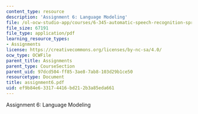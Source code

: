 ```yaml
---
content_type: resource
description: 'Assignment 6: Language Modeling'
file: /ol-ocw-studio-app/courses/6-345-automatic-speech-recognition-spring-2003/ef9b84e633174416bd212b3a85eda661_assignment6.pdf
file_size: 67191
file_type: application/pdf
learning_resource_types:
- Assignments
license: https://creativecommons.org/licenses/by-nc-sa/4.0/
ocw_type: OCWFile
parent_title: Assignments
parent_type: CourseSection
parent_uid: 97dcd504-ff85-3ae8-7ab8-103d29b1ce50
resourcetype: Document
title: assignment6.pdf
uid: ef9b84e6-3317-4416-bd21-2b3a85eda661
---
```

Assignment 6: Language Modeling